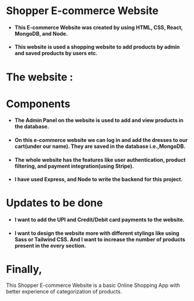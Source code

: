 # Shopper E-commerce Website
* <h4>This E-commerce Website was created by using HTML, CSS, React, MongoDB, and Node.</h4>
* <h4>This website is used a shopping website to add products by admin and saved products by users etc.</h4>
# The website : 
# Components
* <h4>The Admin Panel on the website is used to add and view products in the database.</h4>
* <h4>On this e-commerce website we can log in and add the dresses to our cart(under our name). They are saved in the database i.e.,MongoDB.</h4>
* <h4>The whole website has the features like user authentication, product filtering, and payment integration(using Stripe).</h4>
* <h4>I have used Express, and Node to write the backend for this project.<h4/>
# Updates to be done
* <h4>I want to add the UPI and Credit/Debit card payments to the website.</h4>
* <h4>I want to design the website more with different stylings like using Sass or Tailwind CSS. And I want to increase the number of products present in the every section.</h4>
# Finally,
This Shopper E-commerce Website is a basic Online Shopping App with better experience of categorization of products.
